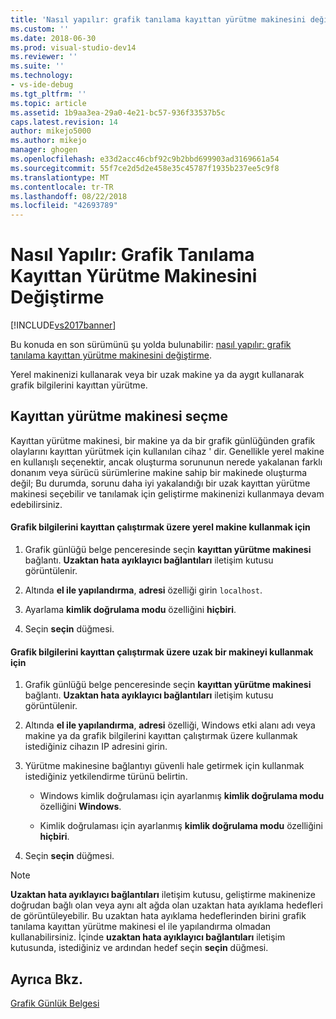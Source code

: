 ```yaml
---
title: 'Nasıl yapılır: grafik tanılama kayıttan yürütme makinesini değiştirme | Microsoft Docs'
ms.custom: ''
ms.date: 2018-06-30
ms.prod: visual-studio-dev14
ms.reviewer: ''
ms.suite: ''
ms.technology:
- vs-ide-debug
ms.tgt_pltfrm: ''
ms.topic: article
ms.assetid: 1b9aa3ea-29a0-4e21-bc57-936f33537b5c
caps.latest.revision: 14
author: mikejo5000
ms.author: mikejo
manager: ghogen
ms.openlocfilehash: e33d2acc46cbf92c9b2bbd699903ad3169661a54
ms.sourcegitcommit: 55f7ce2d5d2e458e35c45787f1935b237ee5c9f8
ms.translationtype: MT
ms.contentlocale: tr-TR
ms.lasthandoff: 08/22/2018
ms.locfileid: "42693789"
---
```

# <a name="how-to-change-the-graphics-diagnostics-playback-machine"></a>Nasıl Yapılır: Grafik Tanılama Kayıttan Yürütme Makinesini Değiştirme
[!INCLUDE[vs2017banner](../includes/vs2017banner.md)]

Bu konuda en son sürümünü şu yolda bulunabilir: [nasıl yapılır: grafik tanılama kayıttan yürütme makinesini değiştirme](https://docs.microsoft.com/visualstudio/debugger/graphics/how-to-change-the-graphics-diagnostics-playback-machine).  
  
Yerel makinenizi kullanarak veya bir uzak makine ya da aygıt kullanarak grafik bilgilerini kayıttan yürütme.  
  
## <a name="choosing-a-playback-machine"></a>Kayıttan yürütme makinesi seçme  
 Kayıttan yürütme makinesi, bir makine ya da bir grafik günlüğünden grafik olaylarını kayıttan yürütmek için kullanılan cihaz ' dir. Genellikle yerel makine en kullanışlı seçenektir, ancak oluşturma sorununun nerede yakalanan farklı donanım veya sürücü sürümlerine makine sahip bir makinede oluşturma değil; Bu durumda, sorunu daha iyi yakalandığı bir uzak kayıttan yürütme makinesi seçebilir ve tanılamak için geliştirme makinenizi kullanmaya devam edebilirsiniz.  
  
#### <a name="to-use-the-local-machine-to-play-back-graphics-information"></a>Grafik bilgilerini kayıttan çalıştırmak üzere yerel makine kullanmak için  
  
1.  Grafik günlüğü belge penceresinde seçin **kayıttan yürütme makinesi** bağlantı. **Uzaktan hata ayıklayıcı bağlantıları** iletişim kutusu görüntülenir.  
  
2.  Altında **el ile yapılandırma**, **adresi** özelliği girin `localhost`.  
  
3.  Ayarlama **kimlik doğrulama modu** özelliğini **hiçbiri**.  
  
4.  Seçin **seçin** düğmesi.  
  
#### <a name="to-use-a-remote-machine-to-play-back-graphics-information"></a>Grafik bilgilerini kayıttan çalıştırmak üzere uzak bir makineyi kullanmak için  
  
1.  Grafik günlüğü belge penceresinde seçin **kayıttan yürütme makinesi** bağlantı. **Uzaktan hata ayıklayıcı bağlantıları** iletişim kutusu görüntülenir.  
  
2.  Altında **el ile yapılandırma**, **adresi** özelliği, Windows etki alanı adı veya makine ya da grafik bilgilerini kayıttan çalıştırmak üzere kullanmak istediğiniz cihazın IP adresini girin.  
  
3.  Yürütme makinesine bağlantıyı güvenli hale getirmek için kullanmak istediğiniz yetkilendirme türünü belirtin.  
  
    -   Windows kimlik doğrulaması için ayarlanmış **kimlik doğrulama modu** özelliğini **Windows**.  
  
    -   Kimlik doğrulaması için ayarlanmış **kimlik doğrulama modu** özelliğini **hiçbiri**.  
  
4.  Seçin **seçin** düğmesi.  
  
> [!NOTE]
>  **Uzaktan hata ayıklayıcı bağlantıları** iletişim kutusu, geliştirme makinenize doğrudan bağlı olan veya aynı alt ağda olan uzaktan hata ayıklama hedefleri de görüntüleyebilir. Bu uzaktan hata ayıklama hedeflerinden birini grafik tanılama kayıttan yürütme makinesi el ile yapılandırma olmadan kullanabilirsiniz. İçinde **uzaktan hata ayıklayıcı bağlantıları** iletişim kutusunda, istediğiniz ve ardından hedef seçin **seçin** düğmesi.  
  
## <a name="see-also"></a>Ayrıca Bkz.  
 [Grafik Günlük Belgesi](../debugger/graphics-log-document.md)



